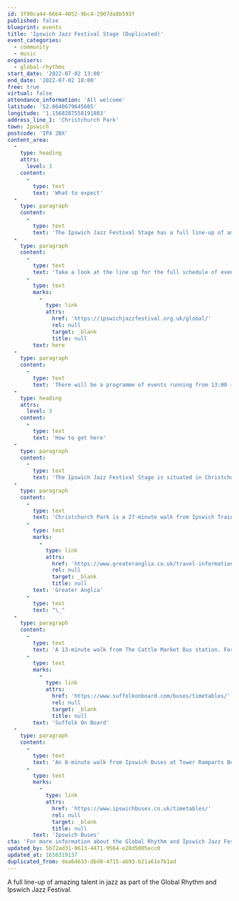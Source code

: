 ```yaml
---
id: 3f90ca44-66b4-4052-9bc4-2907da8b593f
published: false
blueprint: events
title: 'Ipswich Jazz Festival Stage (Duplicated)'
event_categories:
  - community
  - music
organisers:
  - global-rhythms
start_date: '2022-07-02 13:00'
end_date: '2022-07-02 18:00'
free: true
virtual: false
attendance_information: 'All welcome'
latitude: '52.0640679645605'
longitude: '1.1568287558191803'
address_line_1: 'Christchurch Park'
town: Ipswich
postcode: 'IP4 2BX'
content_area:
  -
    type: heading
    attrs:
      level: 3
    content:
      -
        type: text
        text: 'What to expect'
  -
    type: paragraph
    content:
      -
        type: text
        text: 'The Ipswich Jazz Festival Stage has a full line-up of amazing talent including a Mercury nominated, British jazz super-group, Dinosaur, playing the compositions of multi-award winning composer Laura Jurd. Andrea Vicari’s Jazz Ambassadors will be bringing a celebration of women in jazz with music from an all-female group featuring some of the outstanding players on the UK jazz scene. '
  -
    type: paragraph
    content:
      -
        type: text
        text: 'Take a look at the line up for the full schedule of events, '
      -
        type: text
        marks:
          -
            type: link
            attrs:
              href: 'https://ipswichjazzfestival.org.uk/global/'
              rel: null
              target: _blank
              title: null
        text: here
  -
    type: paragraph
    content:
      -
        type: text
        text: 'There will be a programme of events running from 13:00 – 18:00 focusing on the exciting world of jazz music'
  -
    type: heading
    attrs:
      level: 3
    content:
      -
        type: text
        text: 'How to get here'
  -
    type: paragraph
    content:
      -
        type: text
        text: 'The Ipswich Jazz Festival Stage is situated in Christchurch Park, near the War Memorial, Fonnereau Road entrance'
  -
    type: paragraph
    content:
      -
        type: text
        text: 'Christchurch Park is a 27-minute walk from Ipswich Train station. For train times visit '
      -
        type: text
        marks:
          -
            type: link
            attrs:
              href: 'https://www.greateranglia.co.uk/travel-information/station-information/ips'
              rel: null
              target: _blank
              title: null
        text: 'Greater Anglia'
      -
        type: text
        text: "\_"
  -
    type: paragraph
    content:
      -
        type: text
        text: 'A 13-minute walk from The Cattle Market Bus station. For timetables visit '
      -
        type: text
        marks:
          -
            type: link
            attrs:
              href: 'https://www.suffolkonboard.com/buses/timetables/'
              rel: null
              target: _blank
              title: null
        text: 'Suffolk On Board'
  -
    type: paragraph
    content:
      -
        type: text
        text: 'An 8-minute walk from Ipswich Buses at Tower Ramparts Bus Station. For timetables visit '
      -
        type: text
        marks:
          -
            type: link
            attrs:
              href: 'https://www.ipswichbuses.co.uk/timetables/'
              rel: null
              target: _blank
              title: null
        text: 'Ipswich Buses'
cta: 'For more information about the Global Rhythm and Ipswich Jazz Festival visit [https://ipswichjazzfestival.org.uk/global/ ](https://ipswichjazzfestival.org.uk/global/)'
updated_by: 5b72ad31-9613-4471-9564-e28d5005ecc0
updated_at: 1656319137
duplicated_from: dea64633-dbd0-4715-ab93-b21a61e7b1ad
---
```

A full line-up of amazing talent in jazz as part of the Global Rhythm and Ipswich Jazz Festival.